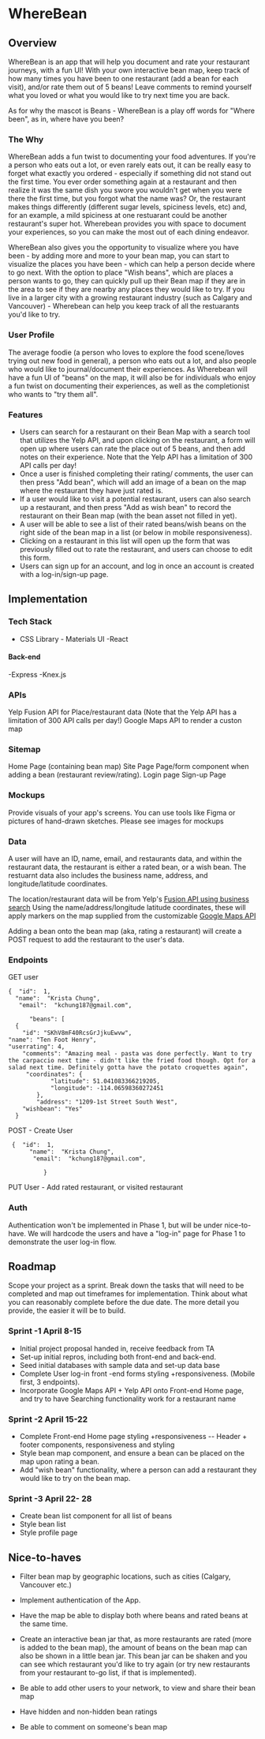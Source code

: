 # WhereBean

## Overview

WhereBean is an app that will help you document and rate your restaurant journeys, with a fun UI! With your own interactive bean map, keep track of how many times you have been to one restaurant (add a bean for each visit), and/or rate them out of 5 beans! Leave comments to remind yourself what you loved or what you would like to try next time you are back. 

As for why the mascot is Beans - WhereBean is a play off words for "Where been", as in, where have you been?

### The Why 
WhereBean adds a fun twist to documenting your food adventures. If you're a person who eats out a lot, or even rarely eats out, it can be really easy to forget what exactly you ordered - especially if something did not stand out the first time. You ever order something again at a restaurant and then realize it was the same dish you swore you wouldn't get when you were there  the first time, but you forgot what the name was? Or, the restaurant makes things differently (different sugar levels, spiciness levels, etc) and, for an example,  a mild spiciness at one restuarant could be another restaurant's super hot. Wherebean provides you with space to document your experiences, so you can make the most out of each dining endeavor. 

WhereBean also gives you the opportunity to visualize where you have been - by adding more and more to your bean map, you can start to visualize the places you have been - which can help a person decide where to go next. With the option to place "Wish beans", which are places a person wants to go, they can quickly pull up their Bean map if they are in the area to see if they are nearby any places they would like to try. If you live in a larger city with a growing restaurant industry (such as Calgary and Vancouver) - Wherebean can help you keep track of all the restuarants you'd like to try.


### User Profile

The average foodie (a person who loves to explore the food scene/loves trying out new food in general), a person who eats out a lot, and also people who would like to journal/document their experiences. As Wherebean will have a fun UI of "beans" on the map, it will also be for individuals who enjoy a fun twist on documenting their experiences, as well as the completionist who wants to "try them all". 


### Features
 - Users can search for a restaurant on their Bean Map with a search tool that utilizes the Yelp API, and upon clicking on the restaurant, a form will open up where users can rate the place out of 5 beans, and then add notes on their experience. Note that the Yelp API has a limitation of 300 API calls per day!
 - Once a user is finished completing their rating/ comments, the user can then press "Add bean", which will add an image of a bean on the map where the restaurant they have just rated is. 
 -  If a user would like to visit a potential restaurant, users can also search up a restaurant, and then press "Add as wish bean" to record the restaurant on their Bean map (with the bean asset not filled in yet).
 -  A user will be able to see a list of their rated beans/wish beans on the right side of the bean map in a list (or below in mobile responsiveness).
 -  Clicking on a restaurant in this list will open up the form that was previously filled out to rate the restaurant, and users can choose to edit this form.
 -  Users can sign up for an account, and log in once an account is created with a log-in/sign-up page.
## Implementation

### Tech Stack

- CSS Library - Materials UI
-React 

#### Back-end
-Express
-Knex.js 


### APIs

Yelp Fusion API for Place/restaurant data (Note that the Yelp API has a limitation of 300 API calls per day!)
Google Maps API to render a custon map

### Sitemap

Home Page (containing bean map)
Site Page
Page/form component when adding a bean (restaurant review/rating).
Login page
Sign-up Page


### Mockups

Provide visuals of your app's screens. You can use tools like Figma or pictures of hand-drawn sketches.
Please see images for mockups
### Data

A user will have an ID, name, email, and restaurants data, and within the restaurant data, the restaurant is either a rated bean, or a wish bean. The restuarnt data also includes the business name, address, and longitude/latitude coordinates.

The location/restaurant data will be from Yelp's [Fusion API using business search](https://docs.developer.yelp.com/reference/v3_business_search)
Using the name/address/longitude latitude coordinates, these will apply markers on the map supplied from the customizable  [Google Maps API](https://developers.google.com/maps/documentation/javascript/overview)

Adding a bean onto the bean map (aka, rating a restaurant) will create a POST request to add the restaurant to the user's data.

### Endpoints

GET user

    {  "id":  1, 
      "name":  "Krista Chung", 
       "email":  "kchung187@gmail.com",  
  
          "beans": [
      {
        "id": "SKhV8mF40RcsGrJjkuEwvw",
    "name": "Ten Foot Henry",
    "userrating": 4,
        "comments": "Amazing meal - pasta was done perfectly. Want to try the carpaccio next time - didn't like the fried food though. Opt for a salad next time. Definitely gotta have the potato croquettes again",
         "coordinates": {
                "latitude": 51.041083366219205,
                "longitude": -114.06598360272451
            },
            "address": "1209-1st Street South West",
        "wishbean": "Yes"
      }

POST - Create User 

     {  "id":  1, 
          "name":  "Krista Chung", 
           "email":  "kchung187@gmail.com",  
      
              }

PUT User - Add rated restaurant, or visited restaurant


### Auth

Authentication won't be implemented in Phase 1, but will be under nice-to-have. We will hardcode the users and have a "log-in" page for Phase 1 to demonstrate the user log-in flow.

## Roadmap

Scope your project as a sprint. Break down the tasks that will need to be completed and map out timeframes for implementation. Think about what you can reasonably complete before the due date. The more detail you provide, the easier it will be to build.

### Sprint -1 April 8-15
- Initial project proposal handed in, receive feedback from TA
- Set-up initial repros, including both front-end and back-end. 
- Seed initial databases with sample data and set-up data base
- Complete User log-in front -end forms styling +responsiveness. (Mobile first, 3 endpoints).
- Incorporate Google Maps API + Yelp API onto Front-end Home page, and try to have Searching functionality work for a restaurant name

### Sprint -2 April 15-22
- Complete Front-end Home page styling +responsiveness
-- Header + footer components, responsiveness and styling
- Style bean map component, and ensure a bean can be placed on the map upon rating a bean.
- Add "wish bean" functionality, where a person can add a restaurant they would like to try on the bean map.

### Sprint -3 April 22- 28
- Create bean list component for all list of beans
- Style bean list
- Style profile page
  
## Nice-to-haves

- Filter bean map by geographic locations, such as cities (Calgary, Vancouver etc.)
- Implement authentication of the App.
- Have the map be able to display both where beans and rated beans at the same time.
- Create an interactive bean jar that, as more restaurants are rated (more is added to the bean map), the amount of beans on the bean map can also be shown in a little bean jar. This bean jar can be shaken and you can see which restaurant you'd like to try again (or try new restaurants from your restaurant to-go list, if that is implemented).

- Be able to add other users to your network, to view and share their bean map
- Have hidden and non-hidden bean ratings
- Be able to comment on someone's bean map
